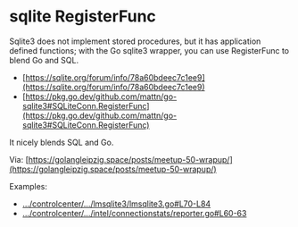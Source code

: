 # sqlite RegisterFunc

Sqlite3 does not implement stored procedures, but it has application defined
functions; with the Go sqlite3 wrapper, you can use RegisterFunc to blend Go
and SQL.

* [https://sqlite.org/forum/info/78a60bdeec7c1ee9](https://sqlite.org/forum/info/78a60bdeec7c1ee9)
* [https://pkg.go.dev/github.com/mattn/go-sqlite3#SQLiteConn.RegisterFunc](https://pkg.go.dev/github.com/mattn/go-sqlite3#SQLiteConn.RegisterFunc)

It nicely blends SQL and Go.

Via: [https://golangleipzig.space/posts/meetup-50-wrapup/](https://golangleipzig.space/posts/meetup-50-wrapup/)

Examples:

* [.../controlcenter/.../lmsqlite3/lmsqlite3.go#L70-L84](https://gitlab.com/leandrosansilva/controlcenter/-/blob/4be01c14150eaf629db5d9c7448e5e19850da63c/lmsqlite3/lmsqlite3.go#L70-L84)
* [.../controlcenter/.../intel/connectionstats/reporter.go#L60-63](https://gitlab.com/leandrosansilva/controlcenter/-/blob/4be01c14150eaf629db5d9c7448e5e19850da63c/intel/connectionstats/reporter.go#L60-63)
